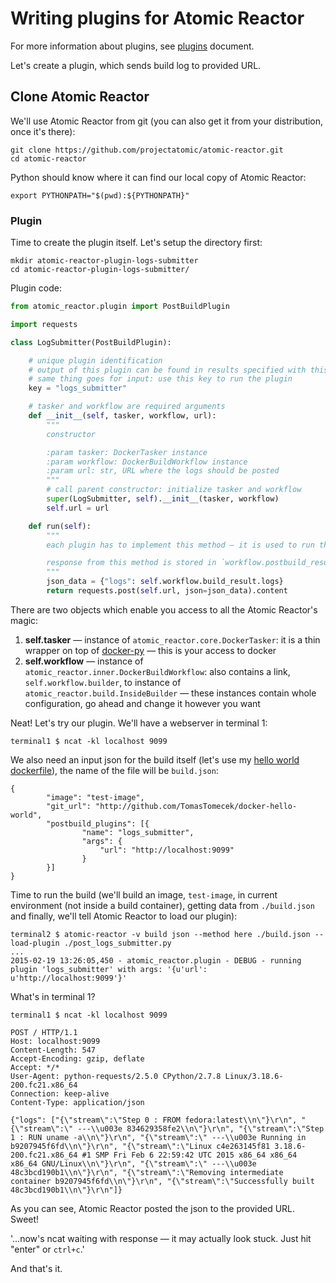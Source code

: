 Writing plugins for Atomic Reactor
==================================

For more information about plugins, see [plugins](https://github.com/projectatomic/atomic-reactor/blob/master/docs/plugins.md) document.

Let's create a plugin, which sends build log to provided URL.

## Clone Atomic Reactor

We'll use Atomic Reactor from git (you can also get it from your distribution, once it's there):

```
git clone https://github.com/projectatomic/atomic-reactor.git
cd atomic-reactor
```

Python should know where it can find our local copy of Atomic Reactor:

```
export PYTHONPATH="$(pwd):${PYTHONPATH}"
```

### Plugin

Time to create the plugin itself. Let's setup the directory first:

```
mkdir atomic-reactor-plugin-logs-submitter
cd atomic-reactor-plugin-logs-submitter/
```

Plugin code:

```python
from atomic_reactor.plugin import PostBuildPlugin

import requests

class LogSubmitter(PostBuildPlugin):

    # unique plugin identification
    # output of this plugin can be found in results specified with this key,
    # same thing goes for input: use this key to run the plugin
    key = "logs_submitter"

    # tasker and workflow are required arguments
    def __init__(self, tasker, workflow, url):
        """
        constructor

        :param tasker: DockerTasker instance
        :param workflow: DockerBuildWorkflow instance
        :param url: str, URL where the logs should be posted
        """
        # call parent constructor: initialize tasker and workflow
        super(LogSubmitter, self).__init__(tasker, workflow)
        self.url = url

    def run(self):
        """
        each plugin has to implement this method — it is used to run the plugin actually

        response from this method is stored in `workflow.postbuild_results[self.key]`
        """
        json_data = {"logs": self.workflow.build_result.logs}
        return requests.post(self.url, json=json_data).content
```

There are two objects which enable you access to all the Atomic Reactor's magic:

1. **self.tasker** — instance of `atomic_reactor.core.DockerTasker`: it is a thin wrapper on top of [docker-py](https://github.com/docker/docker-py) — this is your access to docker
2. **self.workflow** — instance of `atomic_reactor.inner.DockerBuildWorkflow`: also contains a link, `self.workflow.builder`, to instance of `atomic_reactor.build.InsideBuilder` — these instances contain whole configuration, go ahead and change it however you want

Neat! Let's try our plugin. We'll have a webserver in terminal 1:

```
terminal1 $ ncat -kl localhost 9099
```

We also need an input json for the build itself (let's use my [hello world dockerfile](http://github.com/TomasTomecek/docker-hello-world)), the name of the file will be `build.json`:

```
{
        "image": "test-image",
        "git_url": "http://github.com/TomasTomecek/docker-hello-world",
        "postbuild_plugins": [{
                "name": "logs_submitter",
                "args": {
                    "url": "http://localhost:9099"
                }
        }]
}
```

Time to run the build (we'll build an image, `test-image`, in current environment (not inside a build container), getting data from `./build.json` and finally, we'll tell Atomic Reactor to load our plugin):

```
terminal2 $ atomic-reactor -v build json --method here ./build.json --load-plugin ./post_logs_submitter.py
...
2015-02-19 13:26:05,450 - atomic_reactor.plugin - DEBUG - running plugin 'logs_submitter' with args: '{u'url': u'http://localhost:9099'}'
```

What's in terminal 1?

```
terminal1 $ ncat -kl localhost 9099

POST / HTTP/1.1
Host: localhost:9099
Content-Length: 547
Accept-Encoding: gzip, deflate
Accept: */*
User-Agent: python-requests/2.5.0 CPython/2.7.8 Linux/3.18.6-200.fc21.x86_64
Connection: keep-alive
Content-Type: application/json

{"logs": ["{\"stream\":\"Step 0 : FROM fedora:latest\\n\"}\r\n", "{\"stream\":\" ---\\u003e 834629358fe2\\n\"}\r\n", "{\"stream\":\"Step 1 : RUN uname -a\\n\"}\r\n", "{\"stream\":\" ---\\u003e Running in b9207945f6fd\\n\"}\r\n", "{\"stream\":\"Linux c4e263145f81 3.18.6-200.fc21.x86_64 #1 SMP Fri Feb 6 22:59:42 UTC 2015 x86_64 x86_64 x86_64 GNU/Linux\\n\"}\r\n", "{\"stream\":\" ---\\u003e 48c3bcd190b1\\n\"}\r\n", "{\"stream\":\"Removing intermediate container b9207945f6fd\\n\"}\r\n", "{\"stream\":\"Successfully built 48c3bcd190b1\\n\"}\r\n"]}
```

As you can see, Atomic Reactor posted the json to the provided URL. Sweet!

'...now's ncat waiting with response — it may actually look stuck. Just hit "enter" or `ctrl+c`.'


And that's it.

